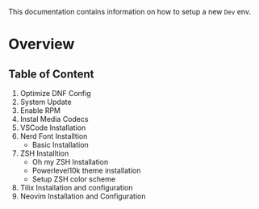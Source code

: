 

This documentation contains information on how to setup a new `Dev` env.

# Overview

Table of Content
---

1. Optimize DNF Config
2. System Update
3. Enable RPM
4. Instal Media Codecs
5. VSCode Installation
6. Nerd Font Installtion
	- Basic Installation
9. ZSH Installtion
	- Oh my ZSH Installation
	- Powerlevel10k theme installation
	- Setup ZSH color scheme
10. Tilix Installation and configuration
11. Neovim Installation and Configuration



